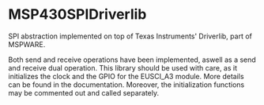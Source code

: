 # MSP430SPIDriverlib #
SPI abstraction implemented on top of Texas Instruments' Driverlib, part of MSPWARE.

Both send and receive operations have been implemented, aswell as a send and receive dual operation.
This library should be used with care, as it initializes the clock and the GPIO for the EUSCI_A3 module.
More details can be found in the documentation. Moreover, the initialization functions may be commented 
out and called separately.

